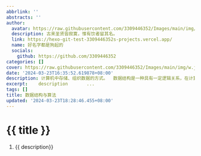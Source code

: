 ```yaml
---
abbrlink: ''
abstracts: ''
author:
  avatar: https://raw.githubusercontent.com/3309446352/Images/main/img/preview.jpg
  description: 古来圣贤皆寂寞，惟有饮者留其名。
  link: https://hexo-git-test-3309446352s-projects.vercel.app/
  name: 好名字都是狗起的
  socials:
    github: https://github.com/3309446352
categories: []
cover: https://raw.githubusercontent.com/3309446352/Images/main/img/w.jpg
date: '2024-03-23T16:35:52.619878+08:00'
description: 计算机中存储、组织数据的方式。  数据结构是一种具有一定逻辑关系，在计算机中应用某种存储结构，并且封装了相应操作的数据元素集合。它包含三方面的内容，逻辑关系、存储关系及操作。
excerpt:    description       ...
tags: []
title: 数据结构与算法
updated: '2024-03-23T18:28:46.455+08:00'
---
```

#  {{ title }}

1. {{ description}}

</form>
</div>
